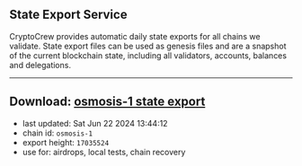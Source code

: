 ## State Export Service
CryptoCrew provides automatic daily state exports for all chains we validate. State export files can be used as genesis files and are a snapshot of the current blockchain state, including all validators, accounts, balances and delegations.

---
**Download: [osmosis-1 state export](https://dl-eu2.ccvalidators.com/SERVICE/osmosis/osmosis-1_export_17035524.json)**
---

- last updated: Sat Jun 22 2024 13:44:12
- chain id: `osmosis-1`
- export height: `17035524`
- use for: airdrops, local tests, chain recovery
